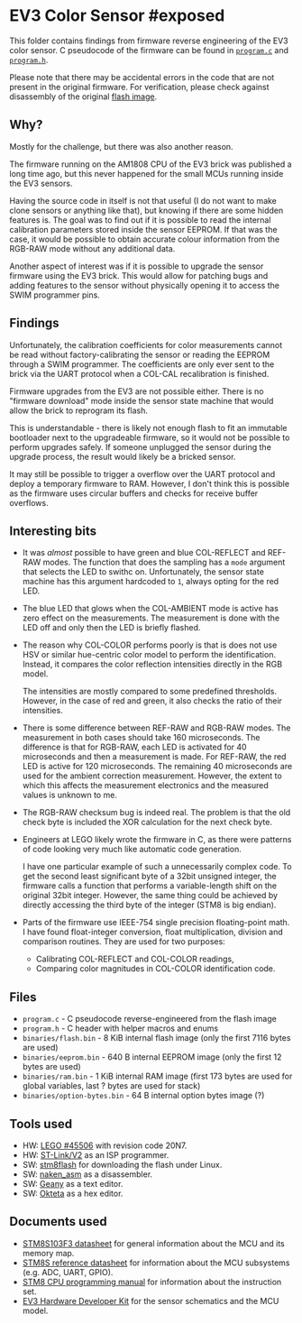 # EV3 Color Sensor #exposed

This folder contains findings from firmware reverse engineering of the EV3 color sensor.
C pseudocode of the firmware can be found in [`program.c`](program.c) and [`program.h`](program.h).

Please note that there may be accidental errors in the code that are
not present in the original firmware. For verification, please check
against disassembly of the original [flash image](binaries/flash.bin).

## Why?

Mostly for the challenge, but there was also another reason.

The firmware running on the AM1808 CPU of the EV3 brick was published a
long time ago, but this never happened for the small MCUs running inside
the EV3 sensors.

Having the source code in itself is not that useful (I do not want to make
clone sensors or anything like that), but knowing if there are some
hidden features is. The goal was to find out if it is possible to read
the internal calibration parameters stored inside the sensor EEPROM.
If that was the case, it would be possible to obtain accurate colour
information from the RGB-RAW mode without any additional data.

Another aspect of interest was if it is possible to upgrade the sensor
firmware using the EV3 brick. This would allow for patching bugs and adding
features to the sensor without physically opening it to access the SWIM
programmer pins.

## Findings

Unfortunately, the calibration coefficients for color measurements cannot
be read without factory-calibrating the sensor or reading the EEPROM
through a SWIM programmer. The coefficients are only ever sent to the brick
via the UART protocol when a COL-CAL recalibration is finished.

Firmware upgrades from the EV3 are not possible either. There is no
"firmware download" mode inside the sensor state machine that would allow
the brick to reprogram its flash.

This is understandable - there is likely not enough flash to fit an
immutable bootloader next to the upgradeable firmware, so it would not be
possible to perform upgrades safely. If someone unplugged the sensor
during the upgrade process, the result would likely be a bricked sensor.

It may still be possible to trigger a overflow over the UART protocol
and deploy a temporary firmware to RAM. However, I don't think this is
possible as the firmware uses circular buffers and checks for receive
buffer overflows.

## Interesting bits

 - It was *almost* possible to have green and blue COL-REFLECT and REF-RAW
   modes. The function that does the sampling has a `mode` argument that
   selects the LED to swithc on. Unfortunately, the sensor state machine
   has this argument hardcoded to `1`, always opting for the red LED.

 - The blue LED that glows when the COL-AMBIENT mode is active has zero effect
   on the measurements. The measurement is done with the LED off and only
   then the LED is briefly flashed.

 - The reason why COL-COLOR performs poorly is that is does not use HSV or
   similar hue-centric color model to perform the identification. Instead,
   it compares the color reflection intensities directly in the RGB model.

   The intensities are mostly compared to some predefined thresholds.
   However, in the case of red and green, it also checks the ratio of their
   intensities.

 - There is some difference between REF-RAW and RGB-RAW modes. The measurement
   in both cases should take 160 microseconds. The difference is that for
   RGB-RAW, each LED is activated for 40 microseconds and then a measurement
   is made. For REF-RAW, the red LED is active for 120 microseconds. The
   remaining 40 microseconds are used for the ambient correction measurement.
   However, the extent to which this affects the measurement electronics and
   the measured values is unknown to me.

 - The RGB-RAW checksum bug is indeed real. The problem is that the old
   check byte is included the XOR calculation for the next check byte.

 - Engineers at LEGO likely wrote the firmware in C, as there were patterns
   of code looking very much like automatic code generation.

   I have one particular example of such a unnecessarily complex code.
   To get the second least significant byte of a 32bit unsigned integer,
   the firmware calls a function that performs a variable-length shift on
   the original 32bit integer. However, the same thing could be achieved
   by directly accessing the third byte of the integer (STM8 is big endian).

 - Parts of the firmware use IEEE-754 single precision floating-point math.
   I have found float-integer conversion, float multiplication, division and
   comparison routines. They are used for two purposes:

   - Calibrating COL-REFLECT and COL-COLOR readings,
   - Comparing color magnitudes in COL-COLOR identification code.

## Files

 - `program.c`                 - C pseudocode reverse-engineered from the flash image
 - `program.h`                 - C header with helper macros and enums
 - `binaries/flash.bin`        - 8 KiB internal flash image (only the first 7116 bytes are used)
 - `binaries/eeprom.bin`       - 640 B internal EEPROM image (only the first 12 bytes are used)
 - `binaries/ram.bin`          - 1 KiB internal RAM image (first 173 bytes are used for global variables, last ? bytes are used for stack)
 - `binaries/option-bytes.bin` - 64 B internal option bytes image (?)

## Tools used

 - HW: [LEGO #45506](https://www.lego.com/cs-cz/product/ev3-color-sensor-45506)
       with revision code 20N7.
 - HW: [ST-Link/V2](https://www.st.com/en/development-tools/st-link-v2.html)
       as an ISP programmer.
 - SW: [stm8flash](https://github.com/vdudouyt/stm8flash)
       for downloading the flash under Linux.
 - SW: [naken_asm](https://github.com/mikeakohn/naken_asm)
       as a disassembler.
 - SW: [Geany](https://www.geany.org/)
       as a text editor.
 - SW: [Okteta](https://kde.org/applications/en/utilities/org.kde.okteta)
       as a hex editor.

## Documents used

 - [STM8S103F3 datasheet](https://www.st.com/resource/en/datasheet/stm8s103f2.pdf)
   for general information about the MCU and its memory map.
 - [STM8S reference datasheet](https://www.st.com/resource/en/reference_manual/cd00190271-stm8s-series-and-stm8af-series-8bit-microcontrollers-stmicroelectronics.pdf)
   for information about the MCU subsystems (e.g. ADC, UART, GPIO).
 - [STM8 CPU programming manual](https://www.st.com/resource/en/programming_manual/cd00161709-stm8-cpu-programming-manual-stmicroelectronics.pdf)
   for information about the instruction set.
 - [EV3 Hardware Developer Kit](https://education.lego.com/en-us/support/mindstorms-ev3/developer-kits)
   for the sensor schematics and the MCU model.
